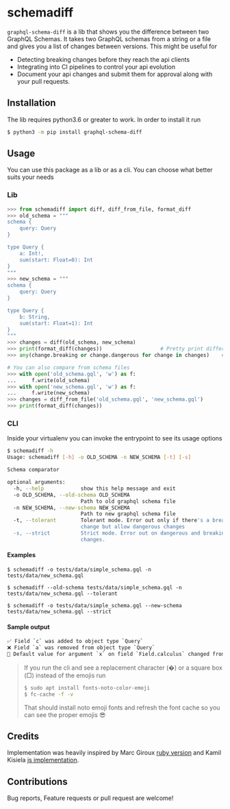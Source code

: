 # schemadiff
`graphql-schema-diff` is a lib that shows you the difference between two GraphQL Schemas.
It takes two GraphQL schemas from a string or a file and gives you a list of changes between versions.
This might be useful for
*  Detecting breaking changes before they reach the api clients
*  Integrating into CI pipelines to control your api evolution
*  Document your api changes and submit them for approval along with your pull requests.

## Installation
The lib requires python3.6 or greater to work. In order to install it run
```bash
$ python3 -m pip install graphql-schema-diff
```

## Usage
You can use this package as a lib or as a cli. You can choose what better suits your needs
### Lib
```python
>>> from schemadiff import diff, diff_from_file, format_diff
>>> old_schema = """
schema {
    query: Query
} 

type Query {
    a: Int!,
    sum(start: Float=0): Int
}
"""
>>> new_schema = """
schema {
    query: Query
} 

type Query {
    b: String,
    sum(start: Float=1): Int
}
"""
>>> changes = diff(old_schema, new_schema)
>>> print(format_diff(changes))                   # Pretty print difference
>>> any(change.breaking or change.dangerous for change in changes)    # Check if there was any breaking or dangerous change

# You can also compare from schema files
>>> with open('old_schema.gql', 'w') as f:
...     f.write(old_schema)
>>> with open('new_schema.gql', 'w') as f:
...     f.write(new_schema)
>>> changes = diff_from_file('old_schema.gql', 'new_schema.gql')
>>> print(format_diff(changes))
```
### CLI
Inside your virtualenv you can invoke the entrypoint to see its usage options
```bash
$ schemadiff -h
Usage: schemadiff [-h] -o OLD_SCHEMA -n NEW_SCHEMA [-t] [-s]

Schema comparator

optional arguments:
  -h, --help            show this help message and exit
  -o OLD_SCHEMA, --old-schema OLD_SCHEMA
                        Path to old graphql schema file
  -n NEW_SCHEMA, --new-schema NEW_SCHEMA
                        Path to new graphql schema file
  -t, --tolerant        Tolerant mode. Error out only if there's a breaking
                        change but allow dangerous changes
  -s, --strict          Strict mode. Error out on dangerous and breaking
                        changes.
```
#### Examples
`$ schemadiff -o tests/data/simple_schema.gql -n tests/data/new_schema.gql`

`$ schemadiff --old-schema tests/data/simple_schema.gql -n tests/data/new_schema.gql --tolerant`

`$ schemadiff -o tests/data/simple_schema.gql --new-schema tests/data/new_schema.gql --strict`

#### Sample output
```bash
✅ Field `c` was added to object type `Query`
❌ Field `a` was removed from object type `Query`
🚸 Default value for argument `x` on field `Field.calculus` changed from `0` to `1`
```

>If you run the cli and see a replacement character (�) or a square box (□) instead of the emojis run
>```bash
>$ sudo apt install fonts-noto-color-emoji
>$ fc-cache -f -v
>```
>That should install noto emoji fonts and refresh the font cache so you can see the proper emojis 😎

## Credits
Implementation was heavily inspired by Marc Giroux [ruby version](https://github.com/xuorig/graphql-schema_comparator) 
and Kamil Kisiela [js implementation](https://github.com/kamilkisiela/graphql-inspector).

## Contributions
Bug reports, Feature requests or pull request are welcome!
